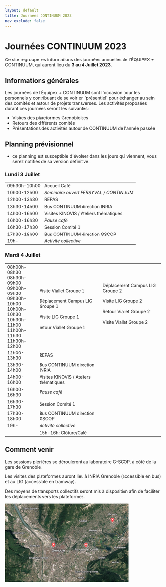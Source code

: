 ```yaml
---
layout: default
title: Journées CONTINUUM 2023
nav_exclude: false
---
```


# Journées CONTINUUM 2023

Ce site regroupe les informations des journées annuelles de l'ÉQUIPEX + CONTINUUM, qui auront lieu du **3 au 4 Juillet 2023**.

## Informations générales
Les journées de l'Équipex + CONTINUUM sont l'occasion pour les personnels y contribuant de se voir en 'présentiel' pour échanger au sein des comités et autour de projets transverses.
Les activités proposées durant ces journées seront les suivantes:

- Visites des plateformes Grenobloises
- Retours des différents comités
- Présentations des activités autour de CONTINUUM de l'année passée


## Planning prévisionnel

- ce planning est susceptible d'évoluer dans les jours qui viennent, vous serez notifiés de sa version définitive.

### Lundi 3 Juillet

| | |
| --- | --- |
|09h30h-10h00 | Accueil Café |
|10h00-12h00 | *Séminaire ouvert PERSYVAL / CONTINUUM* |
|12h00-13h30 | REPAS |
|13h30-14h00 | Bus CONTINUUM direction INRIA |
|14h00-16h00 | Visites KINOVIS / Ateliers thématiques |
|16h00-16h30 | *Pause café* |
|16h30-17h30 | Session Comité 1 |
|17h30-18h00 | Bus CONTINUUM direction GSCOP |
|19h- | *Activité collective* |
### Mardi 4 Juillet

| | | |
| --- | --- | --- | 
|08h00h-08h30 <br> 08h30h-09h00 <br> 09h00h-09h30 <br> 09h30h-10h00 <br> 10h00h-10h30 <br> 10h30h-11h00 <br> 11h00h-11h30 <br> 11h30h-12h00 <br> | <br>Visite Viallet Groupe 1 <br> <br> Déplacement Campus LIG Groupe 1 <br> <br> Visite LIG Groupe 1 <br> <br> retour Viallet Groupe 1 | Déplacement Campus LIG Groupe 2 <br> <br> Visite LIG Groupe 2 <br><br> Retour Viallet Groupe 2 <br> <br> Visite Viallet Groupe 2 <br> <br> |
|12h00-13h30 | REPAS |
|13h30-14h00 | Bus CONTINUUM direction INRIA |
|14h00-16h00 | Visites KINOVIS / Ateliers thématiques |
|16h00-16h30 | *Pause café* |
|16h30-17h30 | Session Comité 1 |
|17h30-18h00 | Bus CONTINUUM direction GSCOP |
|19h- | *Activité collective* | |
| | 15h-16h: Clôture/Café |

## Comment venir
Les sessions plénières se dérouleront au laboratoire G-SCOP, à côté de la gare de Grenoble.

Les visites des plateformes auront lieu à INRIA Grenoble (accessible en bus) et au LIG (accessible en tramway).

Des moyens de transports collectifs seront mis à disposition afin de faciliter les déplacements vers les plateformes.

<img src='grenoble.jpg' width='400'>
